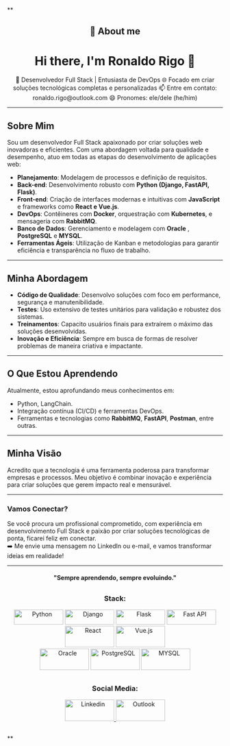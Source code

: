 **<h2 align="center">👨 About me </h2>
<h1 align="center">Hi there, I'm Ronaldo Rigo 👋</h1>

<p align="center">
🎯 Desenvolvedor Full Stack | Entusiasta de DevOps 
🌐 Focado em criar soluções tecnológicas completas e personalizadas  
📫 Entre em contato: ronaldo.rigo@outlook.com  
😄 Pronomes: ele/dele (he/him)  
</p>

---

## Sobre Mim  

Sou um desenvolvedor Full Stack apaixonado por criar soluções web inovadoras e eficientes. Com uma abordagem voltada para qualidade e desempenho, atuo em todas as etapas do desenvolvimento de aplicações web:  

- **Planejamento**: Modelagem de processos e definição de requisitos.  
- **Back-end**: Desenvolvimento robusto com **Python (Django, FastAPI, Flask)**.  
- **Front-end**: Criação de interfaces modernas e intuitivas com **JavaScript** e frameworks como **React e Vue.js**.  
- **DevOps**: Contêineres com **Docker**, orquestração com **Kubernetes**, e mensageria com **RabbitMQ**.  
- **Banco de Dados**: Gerenciamento e modelagem com **Oracle** , **PostgreSQL** e **MYSQL**.  
- **Ferramentas Ágeis**: Utilização de Kanban e metodologias para garantir eficiência e transparência no fluxo de trabalho.  

---

## Minha Abordagem  

- **Código de Qualidade**: Desenvolvo soluções com foco em performance, segurança e manutenibilidade.  
- **Testes**: Uso extensivo de testes unitários para validação e robustez dos sistemas.  
- **Treinamentos**: Capacito usuários finais para extraírem o máximo das soluções desenvolvidas.  
- **Inovação e Eficiência**: Sempre em busca de formas de resolver problemas de maneira criativa e impactante.  

---

## O Que Estou Aprendendo  

Atualmente, estou aprofundando meus conhecimentos em:  
- Python, LangChain.  
- Integração contínua (CI/CD) e ferramentas DevOps.  
- Ferramentas e tecnologias como **RabbitMQ**, **FastAPI**, **Postman**, entre outras.  

---

## Minha Visão  

Acredito que a tecnologia é uma ferramenta poderosa para transformar empresas e processos. Meu objetivo é combinar inovação e experiência para criar soluções que gerem impacto real e mensurável.  

---

### Vamos Conectar?  

Se você procura um profissional comprometido, com experiência em desenvolvimento Full Stack e paixão por criar soluções tecnológicas de ponta, ficarei feliz em conectar.  
➡️ Me envie uma mensagem no LinkedIn ou e-mail, e vamos transformar ideias em realidade!  

---

<h4 align="center">"Sempre aprendendo, sempre evoluindo."</h4>

<h2 dir="auto"> </h2>
<h3 align="center">Stack:</h3>
<p align="center">
  <img src="https://www.python.org/static/img/python-logo.png" width="115" height="35" alt="Python">
  <img src="https://blog.geekhunter.com.br/wp-content/uploads/2020/08/django-framework.png" width="115" height="35" alt="Django">
  <img src="https://flask.palletsprojects.com/en/stable/_images/flask-horizontal.png" width="115" height="35" alt="Flask">
  <img src="https://mabittar.github.io/assets/img/fastapi.png" width="115" height="35" alt="Fast API">
  <br>
  <img src="https://delta-dev-software.fr/wp-content/uploads/2024/02/react-logo-freelogovectors.net_.png" width="115" height="50" alt="React">
  <img src="https://runcode-app-public.s3.amazonaws.com/images/vuejs-online-editor-compiler.original.png" width="115" height="50" alt="Vue.js">
  <br>
  <img src="https://mma.prnewswire.com/media/467598/Oracle_Logo.jpg?p=twitter" width="115" height="50" alt="Oracle">
  <img src="https://www.hostingzone.com.br/images/postgresql-logo.png" width="115" height="50" alt="PostgreSQL">
  <img src="https://logos-marques.com/wp-content/uploads/2023/09/MySQL-Logo-thmb.png" width="115" height="50" alt="MYSQL">
  

</p>
<h2 dir="auto"> </h2>
<h3 align="center">Social Media:</h3>
<p align="center">
  <a href="https://www.linkedin.com/in/ronaldorigo/" rel="nofollow">
  <img src="https://media.licdn.com/dms/image/D4D12AQG4RhSmZ2eKcg/article-cover_image-shrink_720_1280/0/1668455886496?e=2147483647&v=beta&t=5glX7R45u2hhIAnL3zQBgoCJK5VJWSDPLI7LcO08gFw" width="115" height="50" alt="Linkedin">
  </a>
  <a href="mailto:ronaldo.rigo@outlook.com"" rel="nofollow">
    <img src="https://www.pcworld.com/wp-content/uploads/2022/12/1055.outlook-logo-2_thumb_56da2757-100841646-orig.jpg" width="115" height="50" alt="Outlook">
  </a>
</p>
<h2 dir="auto"> </h2>

**
